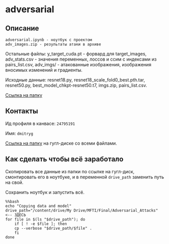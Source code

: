 # adversarial
## Описание

```
adversarial.ipynb - ноутбук с проектом
adv_images.zip - результаты атаки в архиве
```

Остальные файлы: y_target_cuda.pt - форвард  для target_images, adv_stats.csv - значения переменных, лоссов и ссим с индексами из pairs_list.csv, adv_imgs/ - атакованные изображения, изображения вносимых изменений и градиенты.

Исходные данные:
resnet18.py, resnet18_scale_fold0_best.pth.tar, resnet50.py, best_model_chkpt-resnet50.t7, imgs.zip, pairs_list.csv.

[Ссылка на папку](https://drive.google.com/open?id=1kFAfbwnc0i5UKQQ5QeaU_LM6DnkH83if)

## Контакты

Ид профиля в канвасе: `24795191`

Имя: `dmitryg`

[Ссылка на папку](https://drive.google.com/open?id=1kFAfbwnc0i5UKQQ5QeaU_LM6DnkH83if) на гугл-диске со всеми файлами. 

## Как сделать чтобы всё заработало

Скопировать все данные из папки по ссылке на гугл-диск, 
смонтировать его в ноутбуке, и в переменной `drive_path` заменить путь на свой.

Сохранить ноутбук и запустить всё.

```
%%bash
echo "Copying data and model"
drive_path="/content/drive/My Drive/MFTI/Final/Adversarial_Attacks"  <-- ЗДЕСЬ
for file in $(ls "$drive_path"); do
    if [ ! -e $file ]; then
    cp --verbose "$drive_path/$file" .
    fi
done
```

